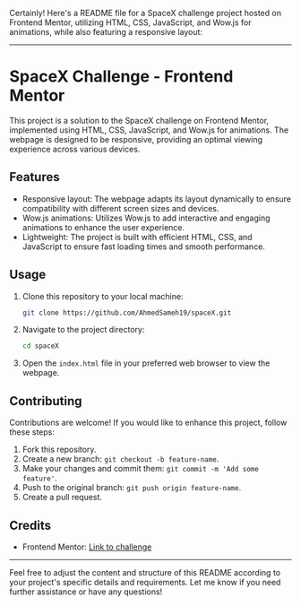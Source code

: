 Certainly! Here's a README file for a SpaceX challenge project hosted on Frontend Mentor, utilizing HTML, CSS, JavaScript, and Wow.js for animations, while also featuring a responsive layout:

---

# SpaceX Challenge - Frontend Mentor

This project is a solution to the SpaceX challenge on Frontend Mentor, implemented using HTML, CSS, JavaScript, and Wow.js for animations. The webpage is designed to be responsive, providing an optimal viewing experience across various devices.


## Features

- Responsive layout: The webpage adapts its layout dynamically to ensure compatibility with different screen sizes and devices.
- Wow.js animations: Utilizes Wow.js to add interactive and engaging animations to enhance the user experience.
- Lightweight: The project is built with efficient HTML, CSS, and JavaScript to ensure fast loading times and smooth performance.

## Usage

1. Clone this repository to your local machine:

    ```bash
    git clone https://github.com/AhmedSameh19/spaceX.git
    ```

2. Navigate to the project directory:

    ```bash
    cd spaceX
    ```

3. Open the `index.html` file in your preferred web browser to view the webpage.

## Contributing

Contributions are welcome! If you would like to enhance this project, follow these steps:

1. Fork this repository.
2. Create a new branch: `git checkout -b feature-name`.
3. Make your changes and commit them: `git commit -m 'Add some feature'`.
4. Push to the original branch: `git push origin feature-name`.
5. Create a pull request.

## Credits

- Frontend Mentor: [Link to challenge](https://www.frontendmentor.io/challenges/space-tourism-multipage-website-gRWj1URZ3)

---
Feel free to adjust the content and structure of this README according to your project's specific details and requirements. Let me know if you need further assistance or have any questions!

